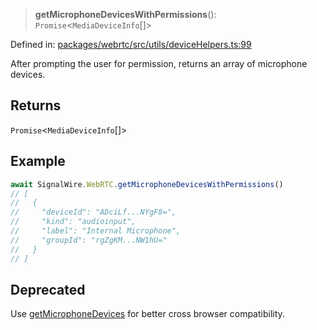 > **getMicrophoneDevicesWithPermissions**(): `Promise`\<`MediaDeviceInfo`[]\>

Defined in: [packages/webrtc/src/utils/deviceHelpers.ts:99](https://github.com/signalwire/signalwire-js/blob/52fa77b6c8db68f4c99b30b3776f45a4309e15bf/packages/webrtc/src/utils/deviceHelpers.ts#L99)

After prompting the user for permission, returns an array of microphone devices.

## Returns

`Promise`\<`MediaDeviceInfo`[]\>

## Example

```typescript
await SignalWire.WebRTC.getMicrophoneDevicesWithPermissions()
// [
//   {
//     "deviceId": "ADciLf...NYgF8=",
//     "kind": "audioinput",
//     "label": "Internal Microphone",
//     "groupId": "rgZgKM...NW1hU="
//   }
// ]
```

## Deprecated

Use [getMicrophoneDevices](getMicrophoneDevices.md) for better cross browser compatibility.
